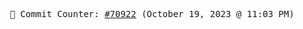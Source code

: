 <p align="center">
    <samp>
        📮 Commit Counter: <a href="https://github.com/Javascript-void0/Javascript-void0/commits/main">#70922</a> (October 19, 2023 @ 11:03 PM)
    </samp>
</p>